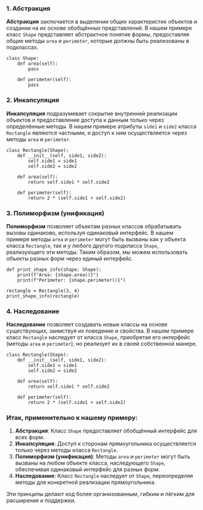 ### 1. Абстракция

**Абстракция** заключается в выделении общих характеристик объектов и создании на их основе обобщённых представлений. В нашем примере класс `Shape` представляет абстрактное понятие формы, предоставляя общие методы `area` и `perimeter`, которые должны быть реализованы в подклассах.

```
class Shape:
    def area(self):
        pass

    def perimeter(self):
        pass
```

### 2. Инкапсуляция

**Инкапсуляция** подразумевает сокрытие внутренней реализации объектов и предоставление доступа к данным только через определённые методы. В нашем примере атрибуты `side1` и `side2` класса `Rectangle` являются частными, и доступ к ним осуществляется через методы `area` и `perimeter`.

```
class Rectangle(Shape):
    def __init__(self, side1, side2):
        self.side1 = side1
        self.side2 = side2

    def area(self):
        return self.side1 * self.side2

    def perimeter(self):
        return 2 * (self.side1 + self.side2)
```

### 3. Полиморфизм (унификация)

**Полиморфизм** позволяет объектам разных классов обрабатывать вызовы одинаково, используя одинаковый интерфейс. В нашем примере методы `area` и `perimeter` могут быть вызваны как у объекта класса `Rectangle`, так и у любого другого подкласса `Shape`, реализующего эти методы. Таким образом, мы можем использовать объекты разных форм через единый интерфейс.

```
def print_shape_info(shape: Shape):
    print(f"Area: {shape.area()}")
    print(f"Perimeter: {shape.perimeter()}")

rectangle = Rectangle(3, 4)
print_shape_info(rectangle)
```

### 4. Наследование

**Наследование** позволяет создавать новые классы на основе существующих, заимствуя их поведение и свойства. В нашем примере класс `Rectangle` наследует от класса `Shape`, приобретая его интерфейс (методы `area` и `perimeter`), но реализует их в своей собственной манере.

```
class Rectangle(Shape):
    def __init__(self, side1, side2):
        self.side1 = side1
        self.side2 = side2

    def area(self):
        return self.side1 * self.side2

    def perimeter(self):
        return 2 * (self.side1 + self.side2)
```

### Итак, применительно к нашему примеру:

1. **Абстракция**: Класс `Shape` предоставляет обобщённый интерфейс для всех форм.
2. **Инкапсуляция**: Доступ к сторонам прямоугольника осуществляется только через методы класса `Rectangle`.
3. **Полиморфизм (унификация)**: Методы `area` и `perimeter` могут быть вызваны на любом объекте класса, наследующего `Shape`, обеспечивая одинаковый интерфейс для разных форм.
4. **Наследование**: Класс `Rectangle` наследует от `Shape`, переопределяя методы для конкретной реализации прямоугольника.

Эти принципы делают код более организованным, гибким и лёгким для расширения и поддержки.
